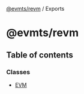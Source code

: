 [@evmts/revm](/reference/revm/README.md) / Exports

# @evmts/revm

## Table of contents

### Classes

- [EVM](/reference/revm/classes/EVM.md)
